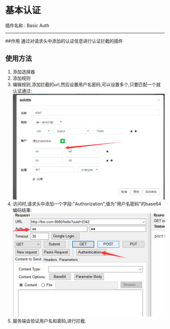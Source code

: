 基本认证
===
插件名称 : Basic Auth

---
##作用
通过对请求头中添加的认证信息进行认证拦截的插件
## 使用方法
1. 添加选择器
2. 添加规则
3. 编辑规则,添加拦截的url,然后设置用户名密码,可以设置多个,只要匹配一个就认证通过:
![编辑规则](img/baseauth/基本认证.png)
4. 访问时,请求头中添加一个字段:"Authorization",值为"用户名密码"的base64编码结果:
![请求](img/baseauth/请求.png)
5. 服务端会验证用户名和密码,进行拦截.